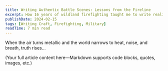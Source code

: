 ```yaml
---
title: Writing Authentic Battle Scenes: Lessons from the Fireline
excerpt: How 16 years of wildland firefighting taught me to write realistic combat that readers can feel in their bones.
publishDate: 2024-02-15
tags: [Writing Craft, Firefighting, Military]
readTime: 7 min read
---
```


When the air turns metallic and the world narrows to heat, noise, and breath, truth rises…

(Your full article content here—Markdown supports code blocks, quotes, images, etc.)
